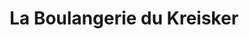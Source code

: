 ---
title: "La Boulangerie du Kreisker"
url: /saint-pol-de-leon/la-boulangerie-du-kreisker/
shop: boulangerie
---